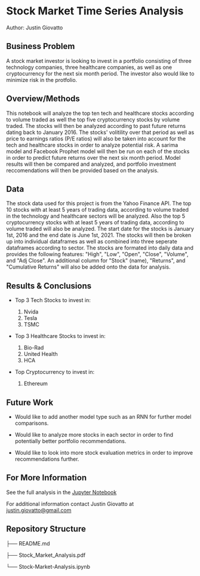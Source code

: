 # Stock Market Time Series Analysis
Author: Justin Giovatto
## Business Problem
A stock market investor is looking to invest in a portfolio consisting of three technology companies, three healthcare companies, as well as one cryptocurrency for the next six month period. The investor also would like to minimize risk in the protfolio. 
## Overview/Methods
This notebook will analyze the top ten tech and healthcare stocks according to volume traded as well the top five cryptocurrency stocks by volume traded. The stocks will then be analyzed according to past future returns dating back to January 2016. The stocks' volitility over that period as well as price to earnings ratios (P/E ratios) will also be taken into account for the tech and healthcare stocks in order to analyze potential risk. A sarima model and Facebook Prophet model will then be run on each of the stocks in order to predict future returns over the next six month period. Model results will then be compared and analyzed, and portfolio investment reccomendations will then be provided based on the analysis. 

## Data
The stock data used for this project is from the Yahoo Finance API. The top 10 stocks with at least 5 years of trading data, according to volume traded in the technology and healthcare sectors will be analyzed. Also the top 5 cryptocurrency stocks with at least 5 years of trading data, according to volume traded will also be analyzed. The start date for the stocks is January 1st, 2016 and the end date is June 1st, 2021. The stocks will then be broken up into individual dataframes as well as combined into three seperate dataframes according to sector. The stocks are formated into daily data and provides the following features: "High", "Low", "Open", "Close", "Volume", and "Adj Close". An additional column for "Stock" (name), "Returns", and "Cumulative Returns" will also be added onto the data for analysis.


## Results & Conclusions  
 - Top 3 Tech Stocks to invest in:
     1. Nvida
     2. Tesla
     3. TSMC
     
     
 - Top 3 Healthcare Stocks to invest in:
     1. Bio-Rad
     2. United Health
     3. HCA
     
     
 - Top Cryptocurrency to invest in:
     1. Ethereum

 
## Future Work
 - Would like to add another model type such as an RNN for further model comparisons.
 
 
 - Would like to analyze more stocks in each sector in order to find potentially better portfolio recommendations.
 
 
 - Would like to look into more stock evaluation metrics in order to improve recommendations further.

## For More Information
See the full analysis in the [Jupyter Notebook](https://github.com/jmg0144/Stock-Market-Analysis/blob/main/Stock-Market-Analysis.ipynb) 

For additional information contact Justin Giovatto at justin.giovatto@gmail.com

## Repository Structure

├── README.md

├── Stock_Market_Analysis.pdf

└── Stock-Market-Analysis.ipynb